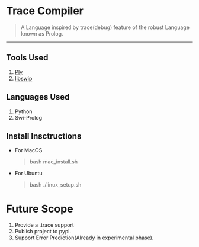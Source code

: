 Trace Compiler
===============

> A Language inspired by trace(debug) feature of the robust Language known as Prolog. 

********************************************

Tools Used
-----------

1. [Ply](https://www.dabeaz.com/ply/)
2. [libswip](https://github.com/SWI-Prolog/packages-jpl/wiki/Installing-&-Using-JPL-in-MacOs)

Languages Used
-----------
1. Python
2. Swi-Prolog

Install Insctructions
---------------

* For MacOS
    > bash mac_install.sh

* For Ubuntu
    > bash ./linux_setup.sh


Future Scope 
======
1. Provide a .trace support
2. Publish project to pypi.
3. Support Error Prediction(Already in experimental phase).



